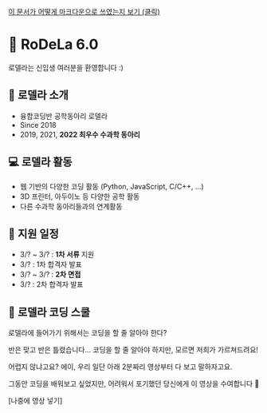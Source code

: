 [이 문서가 어떻게 마크다운으로 쓰였는지 보기 (클릭)](https://raw.githubusercontent.com/RoDeLa6/club-recruit/main/account/docs/rodela.md)

# 👋 RoDeLa 6.0
로델라는 신입생 여러분을 환영합니다 :)

## 🎈 로델라 소개

- 융합코딩반 공학동아리 로델라
- Since 2018
- 2019, 2021, **2022 최우수 수과학 동아리**

## 💻 로델라 활동

- 웹 기반의 다양한 코딩 활동 (Python, JavaScript, C/C++, ...)
- 3D 프린터, 아두이노 등 다양한 공학 활동
- 다른 수과학 동아리들과의 연계활동

## 📝 지원 일정

- 3/? ~ 3/? : **1차 서류** 지원
- 3/? : 1차 합격자 발표
- 3/? ~ 3/? : **2차 면접**
- 3/? : 2차 합격자 발표

## 🏫 로델라 코딩 스쿨
로델라에 들어가기 위해서는 코딩을 할 줄 알아야 한다?

반은 맞고 반은 틀렸습니다... 코딩을 할 줄 알아야 하지만, 모르면 저희가 가르쳐드려요!

어렵지 않냐고요? 에이, 우리 일단 아래 2분짜리 영상부터 다 보고 말하자고요.

그동안 코딩을 배워보고 싶었지만, 어려워서 포기했던 당신에게 이 영상을 수여합니다 🤩

[나중에 영상 넣기]
